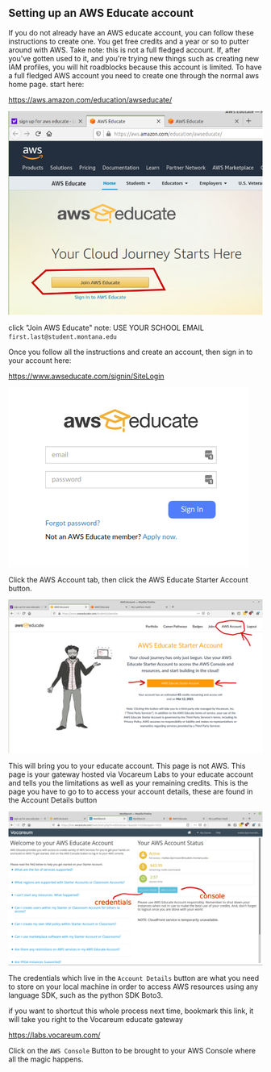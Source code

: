 ## Setting up an AWS Educate account

If you do not already have an AWS educate account, you can follow these instructions to create one. You get free credits and a year or so to putter around with AWS. Take note: this is not a full fledged account. If, after you've gotten used to it, and you're trying new things such as creating new IAM profiles, you will hit roadblocks because this account is limited. To have a full fledged AWS account you need to create one through the normal aws home page.
start here:

https://aws.amazon.com/education/awseducate/

![](img/joinAWSEducate.png)

click "Join AWS Educate"
note: USE YOUR SCHOOL EMAIL `first.last@student.montana.edu`

Once you follow all the instructions and create an account, then sign in to your account here:

https://www.awseducate.com/signin/SiteLogin

![](img/signInAWSeducate.png)


Click the AWS Account tab, then click the AWS Educate Starter Account button.

![](img/awsAccount2.png)

This will bring you to your educate account. This page is not AWS. This page is your gateway hosted via Vocareum Labs to your educate account and tells you the limitations as well as your remaining credits. This is the page you have to go to to access your account details, these are found in the Account Details button

![](img/vocareumHome.png)

The credentials which live in the `Account Details` button are what you need to store on your local machine in order to access AWS resources using any language SDK, such as the python SDK Boto3. 


if you want to shortcut this whole process next time, bookmark this link, it will take you right to the Vocareum educate gateway

https://labs.vocareum.com/

Click on the `AWS Console` Button to be brought to your AWS Console where all the magic happens. 